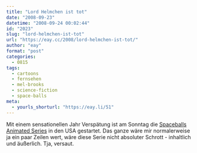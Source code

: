 ```yaml
---
title: "Lord Helmchen ist tot"
date: "2008-09-23"
datetime: "2008-09-24 00:02:44"
id: "2023"
slug: "lord-helmchen-ist-tot"
url: "https://eay.cc/2008/lord-helmchen-ist-tot/"
author: "eay"
format: "post"
categories:
  - 0815
tags:
  - cartoons
  - fernsehen
  - mel-brooks
  - science-fiction
  - space-balls
meta:
  - yourls_shorturl: "https://eay.li/51"
---
```


Mit einem sensationellen Jahr Verspätung ist am Sonntag die [Spaceballs Animated Series](//eay.cc/2007/moge-der-saft-mit-dir-sein/) in den USA gestartet. Das ganze wäre mir normalerweise ja ein paar Zeilen wert, wäre diese Serie nicht absoluter Schrott - inhaltlich und äußerlich. Tja, versaut.

